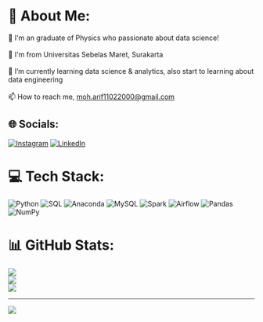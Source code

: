 # 💫 About Me:
🧪 I'm an graduate of Physics who passionate about data science!<br><br>🏫 I'm from Universitas Sebelas Maret, Surakarta<br><br>🌱 I’m currently learning data science & analytics, also start to learning about data engineering <br><br>📫 How to reach me, moh.arif11022000@gmail.com


## 🌐 Socials:
[![Instagram](https://img.shields.io/badge/Instagram-%23E4405F.svg?logo=Instagram&logoColor=white)](https://instagram.com/mhd.arif11/) [![LinkedIn](https://img.shields.io/badge/LinkedIn-%230077B5.svg?logo=linkedin&logoColor=white)](https://linkedin.com/in/mohammad-arif-9b33531a7) 

# 💻 Tech Stack:
![Python](https://img.shields.io/badge/python-3670A0?style=for-the-badge&logo=python&logoColor=ffdd54) ![SQL](https://img.shields.io/badge/SQL-%23ED8B00.svg?style=for-the-badge&logo=SQL&logoColor=white) ![Anaconda](https://img.shields.io/badge/Anaconda-%2344A833.svg?style=for-the-badge&logo=anaconda&logoColor=white) ![MySQL](https://img.shields.io/badge/mysql-%2300f.svg?style=for-the-badge&logo=mysql&logoColor=white) ![Spark](https://img.shields.io/badge/Spark-%23EE4C2C.svg?style=for-the-badge&logo=Spark&logoColor=white) ![Airflow](https://img.shields.io/badge/Airflow-%233F4F75.svg?style=for-the-badge&logo=Airflow&logoColor=white) ![Pandas](https://img.shields.io/badge/pandas-%23150458.svg?style=for-the-badge&logo=pandas&logoColor=white) ![NumPy](https://img.shields.io/badge/numpy-%23013243.svg?style=for-the-badge&logo=numpy&logoColor=white)
# 📊 GitHub Stats:
![](https://github-readme-stats.vercel.app/api?username=11mohammadarif&theme=dark&hide_border=false&include_all_commits=false&count_private=false)<br/>
![](https://github-readme-streak-stats.herokuapp.com/?user=11mohammadarif&theme=dark&hide_border=false)<br/>
![](https://github-readme-stats.vercel.app/api/top-langs/?username=11mohammadarif&theme=dark&hide_border=false&include_all_commits=false&count_private=false&layout=compact)

---
[![](https://visitcount.itsvg.in/api?id=11mohammadarif&icon=0&color=0)](https://visitcount.itsvg.in)

<!-- Proudly created with GPRM ( https://gprm.itsvg.in ) -->

